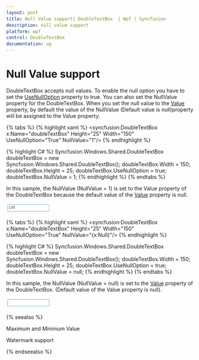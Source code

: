 ```yaml
---
layout: post
title: Null Value support| DoubleTextBox  | Wpf | Syncfusion
description: null value support
platform: wpf
control: DoubleTextBox 
documentation: ug
---
```


# Null Value support

DoubleTextBox accepts null values. To enable the null option you have to set the [UseNullOption](https://help.syncfusion.com/cr/cref_files/wpf/Syncfusion.Shared.Wpf~Syncfusion.Windows.Shared.EditorBase~UseNullOption.html) property to true. You can also set the NullValue property for the DoubleTextBox. When you set the null value to the [Value](https://help.syncfusion.com/cr/cref_files/wpf/Syncfusion.Shared.Wpf~Syncfusion.Windows.Shared.DoubleTextBox~Value.html) property, by default the value of the NullValue (Default value is null)property will be assigned to the Value property. 

{% tabs %}
{% highlight xaml %} 
<syncfusion:DoubleTextBox x:Name="doubleTextBox" Height="25" Width="150"              
UseNullOption="True" NullValue="1"/> 
{% endhighlight %} 

{% highlight C# %} 
Syncfusion.Windows.Shared.DoubleTextBox doubleTextBox = new   
Syncfusion.Windows.Shared.DoubleTextBox();
doubleTextBox.Width = 150;
doubleTextBox.Height = 25;
doubleTextBox.UseNullOption = true;
doubleTextBox.NullValue = 1; 
{% endhighlight %} 
{% endtabs %}


In this sample, the NullValue (NullValue = 1) is set to the Value property of the DoubleTextBox because the default value of the [Value](https://help.syncfusion.com/cr/cref_files/wpf/Syncfusion.Shared.Wpf~Syncfusion.Windows.Shared.DoubleTextBox~Value.html) property is null.



![Null value support](Null-Value-support_images/Null-Value-support_img1.png)




{% tabs %}
{% highlight xaml %} 
<syncfusion:DoubleTextBox x:Name="doubleTextBox" 
Height="25" Width="150"                             
UseNullOption="True" NullValue="{x:Null}"/>
 {% endhighlight %} 

{% highlight C# %}
 Syncfusion.Windows.Shared.DoubleTextBox doubleTextBox = new            
 Syncfusion.Windows.Shared.DoubleTextBox();
 doubleTextBox.Width = 150;
 doubleTextBox.Height = 25;
 doubleTextBox.UseNullOption = true;
 doubleTextBox.NullValue = null; 
 {% endhighlight %} 
{% endtabs %}


In this sample, the NullValue (NullValue = null) is set to the [Value](https://help.syncfusion.com/cr/cref_files/wpf/Syncfusion.Shared.Wpf~Syncfusion.Windows.Shared.DoubleTextBox~Value.html) property of the DoubleTextBox. (Default value of the Value property is null).



![Null value support](Null-Value-support_images/Null-Value-support_img2.png)



{% seealso %}

Maximum and Minimum Value

Watermark support

{% endseealso %}